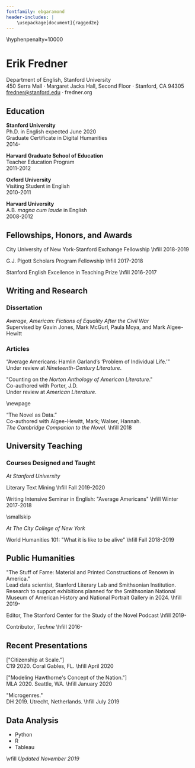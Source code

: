 ```yaml
---
fontfamily: ebgaramond
header-includes: |
    \usepackage[document]{ragged2e}
---
```

\hyphenpenalty=10000

# Erik Fredner
Department of English, Stanford University \
450 Serra Mall · Margaret Jacks Hall, Second Floor · Stanford, CA 94305 \
fredner@stanford.edu · fredner.org

## Education
**Stanford University**\
Ph.D. in English expected June 2020\
Graduate Certificate in Digital Humanities\
2014-

**Harvard Graduate School of Education**\
Teacher Education Program\
2011-2012

**Oxford University**\
Visiting Student in English\
2010-2011

**Harvard University**\
A.B. *magna cum laude* in English\
2008-2012

## Fellowships, Honors, and Awards
City University of New York-Stanford Exchange Fellowship \hfill 2018-2019

G.J. Pigott Scholars Program Fellowship \hfill 2017-2018

Stanford English Excellence in Teaching Prize \hfill 2016-2017

## Writing and Research
### Dissertation
*Average, American: Fictions of Equality After the Civil War* \
Supervised by Gavin Jones, Mark McGurl, Paula Moya, and Mark Algee-Hewitt

### Articles
“Average Americans: Hamlin Garland’s ‘Problem of Individual Life.’”\
Under review at *Nineteenth-Century Literature*.

"Counting on the *Norton Anthology of American Literature*."\
Co-authored with Porter, J.D.\
Under review at *American Literature*.

\newpage

“The Novel as Data.”\
Co-authored with Algee-Hewitt, Mark; Walser, Hannah.\
*The Cambridge Companion to the Novel.* \hfill 2018

## University Teaching
### Courses Designed and Taught
*At Stanford University*

Literary Text Mining \hfill Fall 2019-2020

Writing Intensive Seminar in English: "Average Americans" \hfill Winter 2017-2018

\smallskip

*At The City College of New York*

World Humanities 101: "What it is like to be alive" \hfill Fall 2018-2019

## Public Humanities
"The Stuff of Fame: Material and Printed Constructions of Renown in America."\
Lead data scientist, Stanford Literary Lab and Smithsonian Institution.\
Research to support exhibitions planned for the Smithsonian National Museum of American History and National Portrait Gallery in 2024. \hfill 2019-

Editor, The Stanford Center for the Study of the Novel Podcast \hfill 2019-

Contributor, *Techne* \hfill 2016-

## Recent Presentations
["Citizenship at Scale."]\
C19 2020. Coral Gables, FL. \hfill April 2020

["Modeling Hawthorne's Concept of the Nation."] \
MLA 2020. Seattle, WA. \hfill January 2020

"Microgenres." \
DH 2019. Utrecht, Netherlands. \hfill July 2019

## Data Analysis 
* Python
* R
* Tableau

\vfill
*Updated November 2019*
